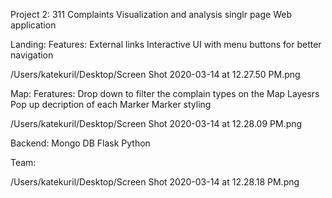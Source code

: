 Project 2: 311 Complaints Visualization and analysis singlr page Web application

Landing:
Features:
External links
Interactive UI with menu buttons for better navigation

/Users/katekuril/Desktop/Screen Shot 2020-03-14 at 12.27.50 PM.png

Map:
Feratures:
 Drop down to filter the complain types on the Map
 Layesrs
 Pop up decription of each Marker
 Marker styling
 
/Users/katekuril/Desktop/Screen Shot 2020-03-14 at 12.28.09 PM.png

Backend:
Mongo DB 
Flask
Python

Team:


/Users/katekuril/Desktop/Screen Shot 2020-03-14 at 12.28.18 PM.png
